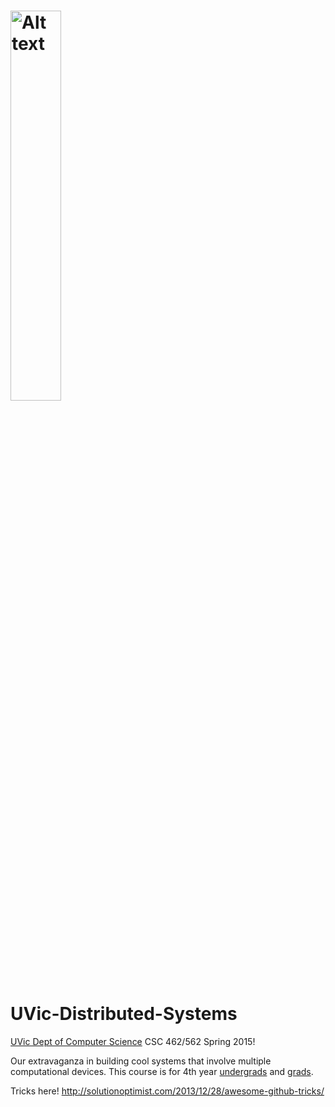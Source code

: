 <a href="https://cloud.githubusercontent.com/assets/1288637/5566593/a64ba4bc-8ee2-11e4-8612-28191f82fdd1.png" target="_blank"><img src="https://cloud.githubusercontent.com/assets/1288637/5566593/a64ba4bc-8ee2-11e4-8612-28191f82fdd1.png" alt="Alt text" width="40%" height="40%" style="max-width:100%;"></a></p>UVic-Distributed-Systems
========================

<a href = "https://www.csc.uvic.ca/">UVic Dept of Computer Science</a>
CSC 462/562 Spring 2015!

Our extravaganza in building cool systems that involve multiple computational devices.  This course is for 4th year <a href = "http://courses.seng.uvic.ca/courses/2012/fall/csc/462">undergrads</a> and <a href = "http://courses.seng.uvic.ca/courses/2012/fall/csc/562">grads</a>.

Tricks here!
http://solutionoptimist.com/2013/12/28/awesome-github-tricks/
